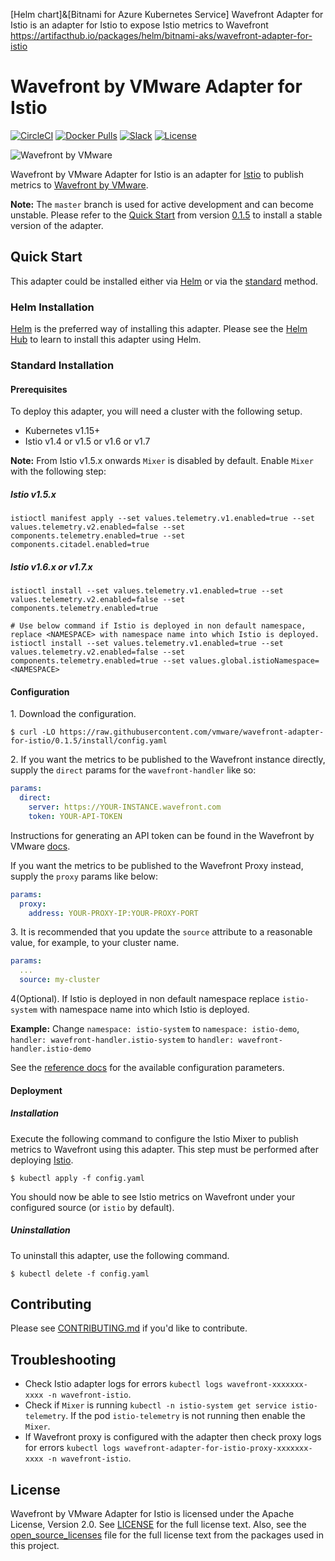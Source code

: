 [Helm chart]&[Bitnami for Azure Kubernetes Service] Wavefront Adapter for Istio is an adapter for Istio to expose Istio metrics to Wavefront     
https://artifacthub.io/packages/helm/bitnami-aks/wavefront-adapter-for-istio   

# Wavefront by VMware Adapter for Istio

[![CircleCI](https://img.shields.io/circleci/project/github/vmware/wavefront-adapter-for-istio/master.svg?logo=circleci)](https://circleci.com/gh/vmware/wavefront-adapter-for-istio)
[![Docker Pulls](https://img.shields.io/docker/pulls/vmware/wavefront-adapter-for-istio.svg?logo=docker)](https://hub.docker.com/r/vmware/wavefront-adapter-for-istio/)
[![Slack](https://img.shields.io/badge/slack-join%20chat-e01563.svg?logo=slack)](https://code.vmware.com/web/code/join)
[![License](https://img.shields.io/badge/license-Apache--2.0-blue.svg)](LICENSE)

<img alt="Wavefront by VMware" src="docs/images/logo.png">

Wavefront by VMware Adapter for Istio is an adapter for [Istio](https://istio.io)
to publish metrics to [Wavefront by VMware](https://www.wavefront.com/).


**Note:** The `master` branch is used for active development and can become
unstable. Please refer to the [Quick Start](https://github.com/vmware/wavefront-adapter-for-istio/tree/0.1.5#quick-start)
from version [0.1.5](https://github.com/vmware/wavefront-adapter-for-istio/releases/tag/0.1.5)
to install a stable version of the adapter.

## Quick Start

This adapter could be installed either via [Helm](#helm-installation) or via the
[standard](#standard-installation) method.

### Helm Installation

[Helm](https://helm.sh/) is the preferred way of installing this adapter. Please
see the [Helm Hub](https://hub.helm.sh/charts/wavefront/wavefront-adapter-for-istio) to learn to install
this adapter using Helm.

### Standard Installation

#### Prerequisites

To deploy this adapter, you will need a cluster with the following setup.

* Kubernetes v1.15+
* Istio v1.4 or v1.5 or v1.6 or v1.7

**Note:** From Istio v1.5.x onwards `Mixer` is disabled by default. Enable `Mixer` with the following step:

##### Istio v1.5.x
```console
istioctl manifest apply --set values.telemetry.v1.enabled=true --set values.telemetry.v2.enabled=false --set components.telemetry.enabled=true --set components.citadel.enabled=true
```

##### Istio v1.6.x or v1.7.x
```console
istioctl install --set values.telemetry.v1.enabled=true --set values.telemetry.v2.enabled=false --set components.telemetry.enabled=true

# Use below command if Istio is deployed in non default namespace, replace <NAMESPACE> with namespace name into which Istio is deployed.
istioctl install --set values.telemetry.v1.enabled=true --set values.telemetry.v2.enabled=false --set components.telemetry.enabled=true --set values.global.istioNamespace=<NAMESPACE>
```

#### Configuration

1\. Download the configuration.

```console
$ curl -LO https://raw.githubusercontent.com/vmware/wavefront-adapter-for-istio/0.1.5/install/config.yaml
```

2\. If you want the metrics to be published to the Wavefront instance directly,
supply the `direct` params for the `wavefront-handler` like so:

```yaml
params:
  direct:
    server: https://YOUR-INSTANCE.wavefront.com
    token: YOUR-API-TOKEN
```

Instructions for generating an API token can be found in the Wavefront by VMware
[docs](https://docs.wavefront.com/wavefront_api.html#generating-an-api-token).

If you want the metrics to be published to the Wavefront Proxy instead, supply
the `proxy` params like below:

```yaml
params:
  proxy:
    address: YOUR-PROXY-IP:YOUR-PROXY-PORT
```

3\. It is recommended that you update the `source` attribute to a reasonable
value, for example, to your cluster name.

```yaml
params:
  ...
  source: my-cluster
```

4(Optional)\. If Istio is deployed in non default namespace replace `istio-system` with namespace name into which Istio is deployed.

**Example:** Change `namespace: istio-system` to `namespace: istio-demo`, `handler: wavefront-handler.istio-system` to `handler: wavefront-handler.istio-demo`

See the [reference docs](https://istio.io/docs/reference/config/policy-and-telemetry/adapters/wavefront/)
for the available configuration parameters.

#### Deployment

##### Installation

Execute the following command to configure the Istio Mixer to publish metrics to
Wavefront using this adapter. This step must be performed after deploying
[Istio](https://istio.io/docs/setup/kubernetes/quick-start/).

```console
$ kubectl apply -f config.yaml
```

You should now be able to see Istio metrics on Wavefront under your configured
source (or `istio` by default).

##### Uninstallation

To uninstall this adapter, use the following command.

```console
$ kubectl delete -f config.yaml
```

## Contributing

Please see [CONTRIBUTING.md](CONTRIBUTING.md) if you'd like to contribute.


## Troubleshooting

- Check Istio adapter logs for errors `kubectl logs wavefront-xxxxxxx-xxxx -n wavefront-istio`.
- Check if `Mixer` is running `kubectl -n istio-system get service istio-telemetry`. If the pod `istio-telemetry` is not running then enable the `Mixer`.
- If Wavefront proxy is configured with the adapter then check proxy logs for errors `kubectl logs wavefront-adapter-for-istio-proxy-xxxxxxx-xxxx -n wavefront-istio`.

## License

Wavefront by VMware Adapter for Istio is licensed under the Apache License,
Version 2.0. See [LICENSE](LICENSE) for the full license text. Also, see the
[open_source_licenses](open_source_licenses) file for the full license text from
the packages used in this project.
